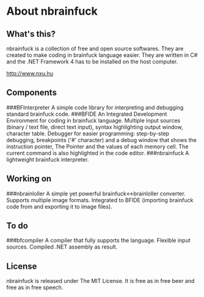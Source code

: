 About nbrainfuck
==========

What's this?
----------

nbrainfuck is a collection of free and open source softwares. They are created to make coding in brainfuck language easier. They are written in C# and the .NET Framework 4 has to be installed on the host computer.

http://www.nxu.hu

Components
----------
###BFInterpreter
 A simple code library for interpreting and debugging standard brainfuck code. 
###BFIDE
An Integrated Development Environment for coding in brainfuck language. Multiple input sources (binary / text file, direct text input), syntax highlighting output window, character table. Debugger for easier programming: step-by-step debugging, breakpoints ('#' character) and a debug window that shows the instruction pointer, The Pointer and the values of each memory cell. The current command is also highlighted in the code editor. 
###nbrainfuck 
A lightweight brainfuck interpreter.

Working on
----------
###nbrainloller 
A simple yet powerful brainfuck↔brainloller converter. Supports multiple image formats. Integrated to BFIDE (importing brainfuck code from and exporting it to image files).

To do
----------
###bfcompiler
A compiler that fully supports the language. Flexible input sources. Compiled .NET assembly as result.

License
----------
nbrainfuck is released under The MIT License. It is free as in free beer and free as in free speech.
